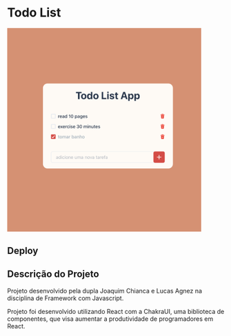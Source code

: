 # Todo List
<img src="readme/tela.png" width="450px" style="text-align: center">

## Deploy

## Descrição do Projeto
Projeto desenvolvido pela dupla Joaquim Chianca e Lucas Agnez na disciplina de Framework com Javascript.

Projeto foi desenvolvido utilizando React com a ChakraUI, uma biblioteca de componentes, que visa aumentar a produtividade de programadores em React. 
